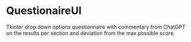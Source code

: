 # QuestionaireUI
Tkinter drop down options questionnaire with commentary from ChatGPT on the results per section and deviation from the max possible score.
